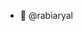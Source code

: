 - 👋 @rabiaryal
<!---
rabiaryal/rabiaryal is a ✨ special ✨ repository because its `README.md` (this file) appears on your GitHub profile.
You can click the Preview link to take a look at your changes.
--->
